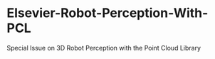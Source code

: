 # Elsevier-Robot-Perception-With-PCL
Special Issue on 3D Robot Perception with the Point Cloud Library

